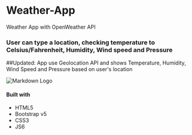 # Weather-App
Weather App with OpenWeather API

### User can type a location, checking temperature to Celsius/Fahrenheit, Humidity, Wind speed and Pressure
##Updated: App use Geolocation API and shows Temperature, Humidity, Wind Speed and Pressure based on user's location


![Markdown Logo](https://media0.giphy.com/media/hqreoq5EObEeC8NxBM/giphy.gif)


#### Built with

* HTML5
* Bootstrap v5
* CSS3
* JS6
